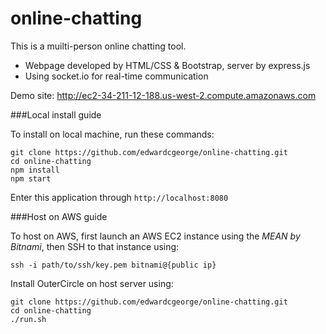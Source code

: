 # online-chatting

This is a muilti-person online chatting tool.
* Webpage developed by HTML/CSS & Bootstrap, server by express.js
* Using socket.io for real-time communication

Demo site: <http://ec2-34-211-12-188.us-west-2.compute.amazonaws.com>

###Local install guide

To install on local machine, run these commands:
```
git clone https://github.com/edwardcgeorge/online-chatting.git
cd online-chatting
npm install
npm start
```
Enter this application through `http://localhost:8080`

###Host on AWS guide

To host on AWS, first launch an AWS EC2 instance using the *MEAN by Bitnami*, then SSH to that instance using:

    ssh -i path/to/ssh/key.pem bitnami@{public ip}

Install OuterCircle on host server using:

    git clone https://github.com/edwardcgeorge/online-chatting.git
    cd online-chatting
    ./run.sh
